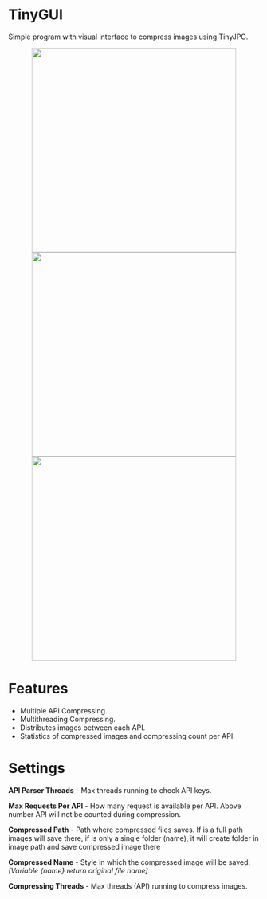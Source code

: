 # TinyGUI

Simple program with visual interface to compress images using TinyJPG.

<p align="middle">
  <img src="https://i.imgur.com/vkR5DMI.png" width="410" align="middle"/>
  <img src="https://i.imgur.com/oZHmw8O.png" width="410" align="middle"/>
  <img src="https://i.imgur.com/bSrwVcn.png" width="410" align="middle"/>
</p>

# Features
- Multiple API Compressing.
- Multithreading Compressing.
- Distributes images between each API.
- Statistics of compressed images and compressing count per API.

# Settings
**API Parser Threads** - Max threads running to check API keys.

**Max Requests Per API** - How many request is available per API. Above number API will not be counted during compression.

**Compressed Path** - Path where compressed files saves. If is a full path images will save there, if is only a single folder (name), it will create folder in image path and save compressed image there

**Compressed Name** - Style in which the compressed image will be saved. *[Variable {name} return original file name]*

**Compressing Threads** - Max threads (API) running to compress images.
